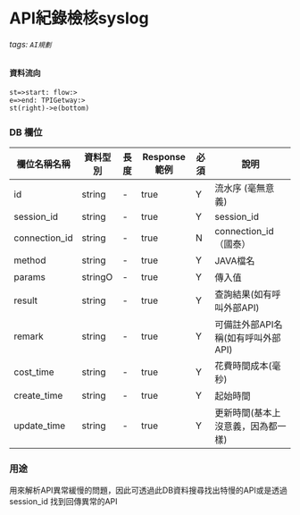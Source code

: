 # API紀錄檢核syslog

###### tags: `AI規劃`

#### 資料流向
```flow
st=>start: flow:>
e=>end: TPIGetway:>
st(right)->e(bottom)

```

### DB 欄位

欄位名稱名稱 | 資料型別| 長度|Response範例| 必須 | 說明
--------- | ------- |-----| --------|--------|--------
id | string | - | true | Y | 流水序 (毫無意義)
session_id| string | - | true | Y | session_id
connection_id| string | - | true | N | connection_id（國泰）
method| string | - | true | Y | JAVA檔名
params|stringO | - | true | Y | 傳入值
result| string | - | true | Y | 查詢結果(如有呼叫外部API)
remark| string | - | true | Y | 可備註外部API名稱(如有呼叫外部API)
cost_time| string | - | true | Y | 花費時間成本(毫秒)
create_time| string | - | true | Y | 起始時間
update_time| string | - | true | Y | 更新時間(基本上沒意義，因為都一樣)

### 用途
用來解析API異常緩慢的問題，因此可透過此DB資料搜尋找出特慢的API或是透過 session_id
找到回傳異常的API